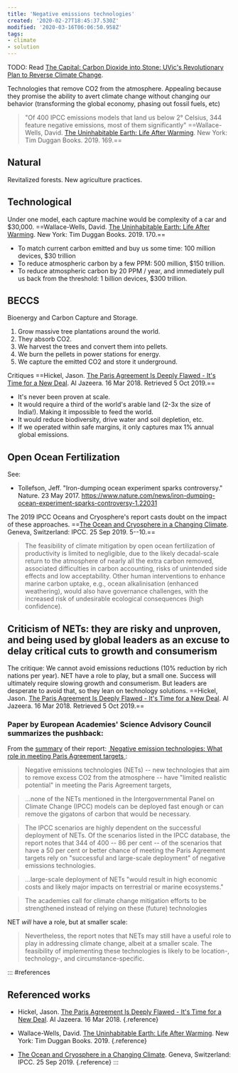 ```yaml
---
title: 'Negative emissions technologies'
created: '2020-02-27T18:45:37.530Z'
modified: '2020-03-16T06:06:50.958Z'
tags:
- climate
- solution
---
```



TODO: Read [The Capital: Carbon Dioxide into Stone: UVic's Revolutionary Plan to Reverse Climate Change](https://capnews.ca/climate-change-negative-emissions-uvic/).

Technologies that remove CO2 from the atmosphere. Appealing because they promise the ability to avert climate change without changing our behavior (transforming the global economy, phasing out fossil fuels, etc)

> "Of 400 IPCC emissions models that land us below 2° Celsius, 344 feature negative emissions, most of them significantly" ==Wallace-Wells, David. [The Uninhabitable Earth: Life After Warming](https://en.wikipedia.org/wiki/The_Uninhabitable_Earth_(book)). New York: Tim Duggan Books. 2019. 169.==

## Natural

Revitalized forests. New agriculture practices.

## Technological

Under one model, each capture machine would be complexity of a car and \$30,000. ==Wallace-Wells, David. [The Uninhabitable Earth: Life After Warming](https://en.wikipedia.org/wiki/The_Uninhabitable_Earth_(book)). New York: Tim Duggan Books. 2019. 170.==

-   To match current carbon emitted and buy us some time: 100 million devices, \$30 trillion
-   To reduce atmospheric carbon by a few PPM: 500 million, \$150 trillion.
-   To reduce atmospheric carbon by 20 PPM / year, and immediately pull us back from the threshold: 1 billion devices, \$300 trillion.

## BECCS

Bioenergy and Carbon Capture and Storage.

1.  Grow massive tree plantations around the world.
2.  They absorb CO2.
3.  We harvest the trees and convert them into pellets.
4.  We burn the pellets in power stations for energy.
5.  We capture the emitted CO2 and store it underground.

Critiques ==Hickel, Jason. [The Paris Agreement Is Deeply Flawed - It's Time for a New Deal](https://www.aljazeera.com/indepth/opinion/paris-agreement-deeply-flawed-time-deal-180316115219671.html). Al Jazeera. 16 Mar 2018. Retrieved 5 Oct 2019.==

-   It's never been proven at scale.
-   It would require a third of the world's arable land (2-3x the size of India!). Making it impossible to feed the world.
-   It would reduce biodiversity, drive water and soil depletion, etc.
-   If we operated within safe margins, it only captures max 1% annual global emissions.

## Open Ocean Fertilization

See:

-   Tollefson, Jeff. "Iron-dumping ocean experiment sparks controversy." Nature. 23 May 2017. <https://www.nature.com/news/iron-dumping-ocean-experiment-sparks-controversy-1.22031>

The 2019 IPCC Oceans and Cryosphere's report casts doubt on the impact of these approaches. ==[The Ocean and Cryosphere in a Changing Climate](https://www.ipcc.ch/srocc/home/). Geneva, Switzerland: IPCC. 25 Sep 2019. 5--10.==

> The feasibility of climate mitigation by open ocean fertilization of productivity is limited to negligible, due to the likely decadal-scale return to the atmosphere of nearly all the extra carbon removed, associated difficulties in carbon accounting, risks of unintended side effects and low acceptability. Other human interventions to enhance marine carbon uptake, e.g., ocean alkalinisation (enhanced weathering), would also have governance challenges, with the increased risk of undesirable ecological consequences (high confidence).

## Criticism of NETs: they are risky and unproven, and being used by global leaders as an excuse to delay critical cuts to growth and consumerism

The critique: We cannot avoid emissions reductions (10% reduction by rich nations per year). NET have a role to play, but a small one. Success will ultimately require slowing growth and consumerism. But leaders are desperate to avoid that, so they lean on technology solutions. ==Hickel, Jason. [The Paris Agreement Is Deeply Flawed - It's Time for a New Deal](https://www.aljazeera.com/indepth/opinion/paris-agreement-deeply-flawed-time-deal-180316115219671.html). Al Jazeera. 16 Mar 2018. Retrieved 5 Oct 2019.==

### Paper by European Academies' Science Advisory Council summarizes the pushback:

From the [summary](https://easac.eu/news/details/climate-change-wont-be-solved-by-removing-excess-co2-from-atmosphere/) of their report: [ Negative emission technologies: What role in meeting Paris Agreement targets ](https://easac.eu/fileadmin/PDF_s/reports_statements/Negative_Carbon/EASAC_Report_on_Negative_Emission_Technologies.pdf):

> Negative emissions technologies (NETs) -- new technologies that aim to remove excess CO2 from the atmosphere -- have "limited realistic potential" in meeting the Paris Agreement targets,

> ...none of the NETs mentioned in the Intergovernmental Panel on Climate Change (IPCC) models can be deployed fast enough or can remove the gigatons of carbon that would be necessary.

> The IPCC scenarios are highly dependent on the successful deployment of NETs. Of the scenarios listed in the IPCC database, the report notes that 344 of 400 -- 86 per cent -- of the scenarios that have a 50 per cent or better chance of meeting the Paris Agreement targets rely on "successful and large-scale deployment" of negative emissions technologies.

> ...large-scale deployment of NETs "would result in high economic costs and likely major impacts on terrestrial or marine ecosystems."

> The academies call for climate change mitigation efforts to be strengthened instead of relying on these (future) technologies

NET *will* have a role, but at smaller scale:

> Nevertheless, the report notes that NETs may still have a useful role to play in addressing climate change, albeit at a smaller scale. The feasibility of implementing these technologies is likely to be location-, technology-, and circumstance-specific.

::: #references

## Referenced works

* Hickel, Jason. [The Paris Agreement Is Deeply Flawed - It's Time for a New Deal](https://www.aljazeera.com/indepth/opinion/paris-agreement-deeply-flawed-time-deal-180316115219671.html). Al Jazeera. 16 Mar 2018. {.reference}

* Wallace-Wells, David. [The Uninhabitable Earth: Life After Warming](https://en.wikipedia.org/wiki/The_Uninhabitable_Earth_(book)). New York: Tim Duggan Books. 2019. {.reference}

* [The Ocean and Cryosphere in a Changing Climate](https://www.ipcc.ch/srocc/home/). Geneva, Switzerland: IPCC. 25 Sep 2019. {.reference}
:::
